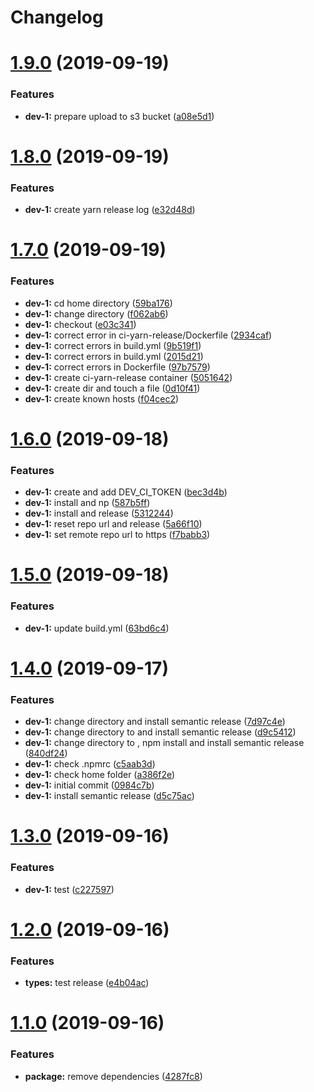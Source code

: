# Changelog

# [1.9.0](https://github.com/loyaltycorp/eoneo-js-sdk-v2/compare/v1.8.0...v1.9.0) (2019-09-19)

### Features

- **dev-1:** prepare upload to s3 bucket ([a08e5d1](https://github.com/loyaltycorp/eoneo-js-sdk-v2/commit/a08e5d1))

# [1.8.0](https://github.com/loyaltycorp/eoneo-js-sdk-v2/compare/v1.7.0...v1.8.0) (2019-09-19)

### Features

- **dev-1:** create yarn release log ([e32d48d](https://github.com/loyaltycorp/eoneo-js-sdk-v2/commit/e32d48d))

# [1.7.0](https://github.com/loyaltycorp/eoneo-js-sdk-v2/compare/v1.6.0...v1.7.0) (2019-09-19)

### Features

- **dev-1:** cd home directory ([59ba176](https://github.com/loyaltycorp/eoneo-js-sdk-v2/commit/59ba176))
- **dev-1:** change directory ([f062ab6](https://github.com/loyaltycorp/eoneo-js-sdk-v2/commit/f062ab6))
- **dev-1:** checkout ([e03c341](https://github.com/loyaltycorp/eoneo-js-sdk-v2/commit/e03c341))
- **dev-1:** correct error in ci-yarn-release/Dockerfile ([2934caf](https://github.com/loyaltycorp/eoneo-js-sdk-v2/commit/2934caf))
- **dev-1:** correct errors in build.yml ([9b519f1](https://github.com/loyaltycorp/eoneo-js-sdk-v2/commit/9b519f1))
- **dev-1:** correct errors in build.yml ([2015d21](https://github.com/loyaltycorp/eoneo-js-sdk-v2/commit/2015d21))
- **dev-1:** correct errors in Dockerfile ([97b7579](https://github.com/loyaltycorp/eoneo-js-sdk-v2/commit/97b7579))
- **dev-1:** create ci-yarn-release container ([5051642](https://github.com/loyaltycorp/eoneo-js-sdk-v2/commit/5051642))
- **dev-1:** create dir and touch a file ([0d10f41](https://github.com/loyaltycorp/eoneo-js-sdk-v2/commit/0d10f41))
- **dev-1:** create known hosts ([f04cec2](https://github.com/loyaltycorp/eoneo-js-sdk-v2/commit/f04cec2))

# [1.6.0](https://github.com/loyaltycorp/eoneo-js-sdk-v2/compare/v1.5.0...v1.6.0) (2019-09-18)

### Features

- **dev-1:** create and add DEV_CI_TOKEN ([bec3d4b](https://github.com/loyaltycorp/eoneo-js-sdk-v2/commit/bec3d4b))
- **dev-1:** install and np ([587b5ff](https://github.com/loyaltycorp/eoneo-js-sdk-v2/commit/587b5ff))
- **dev-1:** install and release ([5312244](https://github.com/loyaltycorp/eoneo-js-sdk-v2/commit/5312244))
- **dev-1:** reset repo url and release ([5a66f10](https://github.com/loyaltycorp/eoneo-js-sdk-v2/commit/5a66f10))
- **dev-1:** set remote repo url to https ([f7babb3](https://github.com/loyaltycorp/eoneo-js-sdk-v2/commit/f7babb3))

# [1.5.0](https://github.com/loyaltycorp/eoneo-js-sdk-v2/compare/v1.4.0...v1.5.0) (2019-09-18)

### Features

- **dev-1:** update build.yml ([63bd6c4](https://github.com/loyaltycorp/eoneo-js-sdk-v2/commit/63bd6c4))

# [1.4.0](https://github.com/loyaltycorp/eoneo-js-sdk-v2/compare/v1.3.0...v1.4.0) (2019-09-17)

### Features

- **dev-1:** change directory and install semantic release ([7d97c4e](https://github.com/loyaltycorp/eoneo-js-sdk-v2/commit/7d97c4e))
- **dev-1:** change directory to and install semantic release ([d9c5412](https://github.com/loyaltycorp/eoneo-js-sdk-v2/commit/d9c5412))
- **dev-1:** change directory to , npm install and install semantic release ([840df24](https://github.com/loyaltycorp/eoneo-js-sdk-v2/commit/840df24))
- **dev-1:** check .npmrc ([c5aab3d](https://github.com/loyaltycorp/eoneo-js-sdk-v2/commit/c5aab3d))
- **dev-1:** check home folder ([a386f2e](https://github.com/loyaltycorp/eoneo-js-sdk-v2/commit/a386f2e))
- **dev-1:** initial commit ([0984c7b](https://github.com/loyaltycorp/eoneo-js-sdk-v2/commit/0984c7b))
- **dev-1:** install semantic release ([d5c75ac](https://github.com/loyaltycorp/eoneo-js-sdk-v2/commit/d5c75ac))

# [1.3.0](https://github.com/loyaltycorp/eoneo-js-sdk-v2/compare/v1.2.0...v1.3.0) (2019-09-16)

### Features

- **dev-1:** test ([c227597](https://github.com/loyaltycorp/eoneo-js-sdk-v2/commit/c227597))

# [1.2.0](https://github.com/loyaltycorp/eoneo-js-sdk-v2/compare/v1.1.0...v1.2.0) (2019-09-16)

### Features

- **types:** test release ([e4b04ac](https://github.com/loyaltycorp/eoneo-js-sdk-v2/commit/e4b04ac))

# [1.1.0](https://github.com/loyaltycorp/eoneo-js-sdk-v2/compare/v1.0.4...v1.1.0) (2019-09-16)

### Features

- **package:** remove dependencies ([4287fc8](https://github.com/loyaltycorp/eoneo-js-sdk-v2/commit/4287fc8))
